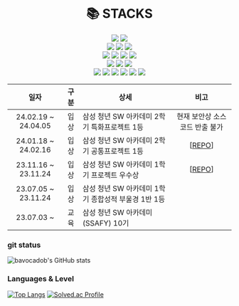 <div align=center><h1>📚 STACKS</h1></div>
<div align=center> 
  <img src="https://img.shields.io/badge/java-007396?style=for-the-badge&logo=java&logoColor=white"> 
  <img src="https://img.shields.io/badge/python-3776AB?style=for-the-badge&logo=python&logoColor=white"> 
  <br>
  
  <img src="https://img.shields.io/badge/html5-E34F26?style=for-the-badge&logo=html5&logoColor=white"> 
  <img src="https://img.shields.io/badge/css-1572B6?style=for-the-badge&logo=css3&logoColor=white"> 
  <img src="https://img.shields.io/badge/javascript-F7DF1E?style=for-the-badge&logo=javascript&logoColor=black"> 
  <br>
  
  <img src="https://img.shields.io/badge/mysql-4479A1?style=for-the-badge&logo=mysql&logoColor=white"> 
  <img src="https://img.shields.io/badge/mariaDB-003545?style=for-the-badge&logo=mariaDB&logoColor=white"> 
  <img src="https://img.shields.io/badge/react-61DAFB?style=for-the-badge&logo=react&logoColor=black"> 
  <img src="https://img.shields.io/badge/vue.js-4FC08D?style=for-the-badge&logo=vue.js&logoColor=white"> 
  <br>
  
  <img src="https://img.shields.io/badge/node.js-339933?style=for-the-badge&logo=Node.js&logoColor=white">
  <img src="https://img.shields.io/badge/spring-6DB33F?style=for-the-badge&logo=spring&logoColor=white"> 
  <img src="https://img.shields.io/badge/django-092E20?style=for-the-badge&logo=django&logoColor=white">
  <br>


  <img src="https://img.shields.io/badge/linux-FCC624?style=for-the-badge&logo=linux&logoColor=black"> 
  <img src="https://img.shields.io/badge/amazonaws-232F3E?style=for-the-badge&logo=amazonaws&logoColor=white"> 
  <img src="https://img.shields.io/badge/docker-2496ED?style=for-the-badge&logo=docker&logoColor=white"> 
  <img src="https://img.shields.io/badge/jenkins-D24939?style=for-the-badge&logo=jenkins&logoColor=white"> 
  
  <img src="https://img.shields.io/badge/git-F05032?style=for-the-badge&logo=git&logoColor=white">
  <img src="https://img.shields.io/badge/jira-0052CC?style=for-the-badge&logo=jira&logoColor=white">
  <br>

</div>

| 일자 | 구분 | 상세 | 비고 |
| :---: | :---: | ------ | :--: |
| 24.02.19 ~ 24.04.05 | 입상 | 삼성 청년 SW 아카데미 2학기 특화프로젝트 1등 | 현재 보안상 소스코드 반출 불가 | 
| 24.01.18 ~ 24.02.16 | 입상 | 삼성 청년 SW 아카데미 2학기 공통프로젝트 1등 | [[REPO](https://github.com/bavocadob/7lans)] | 
| 23.11.16 ~ 23.11.24 | 입상 | 삼성 청년 SW 아카데미 1학기 프로젝트 우수상 | [[REPO](https://github.com/bavocadob/7lans)] | 
| 23.07.05 ~ 23.11.24 | 입상 | 삼성 청년 SW 아카데미 1학기 종합성적 부울경 1반 1등 |  | 
| 23.07.03 ~  | 교육 | 삼성 청년 SW 아카데미(SSAFY) 10기 |  | 

### git status
![bavocadob's GitHub stats](https://github-readme-stats.vercel.app/api?username=bavocadob&count_private=true&show_icons=true&theme=blueberry&hide_border=false&hide=issues)

### Languages & Level
[![Top Langs](https://github-readme-stats.vercel.app/api/top-langs/?username=bavocadob&layout=compact&theme=blueberry)](https://github.com/anuraghazra/github-readme-stats)
[![Solved.ac Profile](http://mazassumnida.wtf/api/generate_badge?boj=bavocado1031)](https://solved.ac/bavocado1031)
